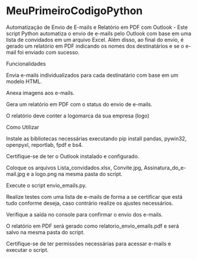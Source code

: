 # MeuPrimeiroCodigoPython
Automatização de Envio de E-mails e Relatório em PDF com Outlook - Este script Python automatiza o envio de e-mails pelo Outlook com base em uma lista de convidados em um arquivo Excel. Além disso, ao final do envio, é gerado um relatório em PDF indicando os nomes dos destinatários e se o e-mail foi enviado com sucesso.

Funcionalidades

Envia e-mails individualizados para cada destinatário com base em um modelo HTML.

Anexa imagens aos e-mails.

Gera um relatório em PDF com o status do envio de e-mails.

O relatório deve conter a logomarca da sua empresa (logo)

Como Utilizar

Instale as bibliotecas necessárias executando pip install pandas, pywin32, openpyxl, reportlab, fpdf e bs4.

Certifique-se de ter o Outlook instalado e configurado.

Coloque os arquivos Lista_convidados.xlsx, Convite.jpg, Assinatura_do_e-mail.jpg e a logo.png na mesma pasta do script.

Execute o script envio_emails.py.

Realize testes com uma lista de e-mails de forma a se certificar que está tudo conforme deseja, caso contrário realize os ajustes necessários.

Verifique a saída no console para confirmar o envio dos e-mails.

O relatório em PDF será gerado como relatorio_envio_emails.pdf e será salvo na mesma pasta do script.

Certifique-se de ter permissões necessárias para acessar e-mails e executar o script.
